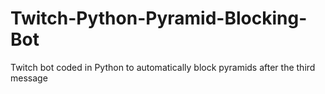 # Twitch-Python-Pyramid-Blocking-Bot
Twitch bot coded in Python to automatically block pyramids after the third message
